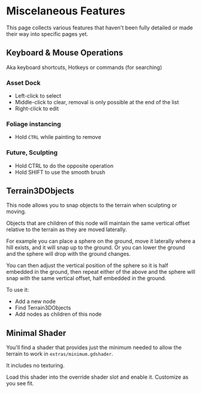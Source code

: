 Miscelaneous Features
=======================

This page collects various features that haven't been fully detailed or made their way into specific pages yet.


## Keyboard & Mouse Operations
Aka keyboard shortcuts, Hotkeys or commands (for searching)

### Asset Dock
* Left-click to select
* Middle-click to clear, removal is only possible at the end of the list
* Right-click to edit

### Foliage instancing
* Hold `CTRL` while painting to remove


### Future, Sculpting
* Hold CTRL to do the opposite operation
* Hold SHIFT to use the smooth brush


## Terrain3DObjects

This node allows you to snap objects to the terrain when sculpting or moving.

Objects that are children of this node will maintain the same vertical offset relative to the terrain as they are moved laterally. 

For example you can place a sphere on the ground, move it laterally where a hill exists, and it will snap up to the ground. Or you can lower the ground and the sphere will drop with the ground changes. 

You can then adjust the vertical position of the sphere so it is half embedded in the ground, then repeat either of the above and the sphere will snap with the same vertical offset, half embedded in the ground.

To use it:
* Add a new node
* Find Terrain3DObjects
* Add nodes as children of this node



## Minimal Shader

You'll find a shader that provides just the minimum needed to allow the terrain to work in `extras/minimum.gdshader`.

It includes no texturing. 

Load this shader into the override shader slot and enable it. Customize as you see fit.
